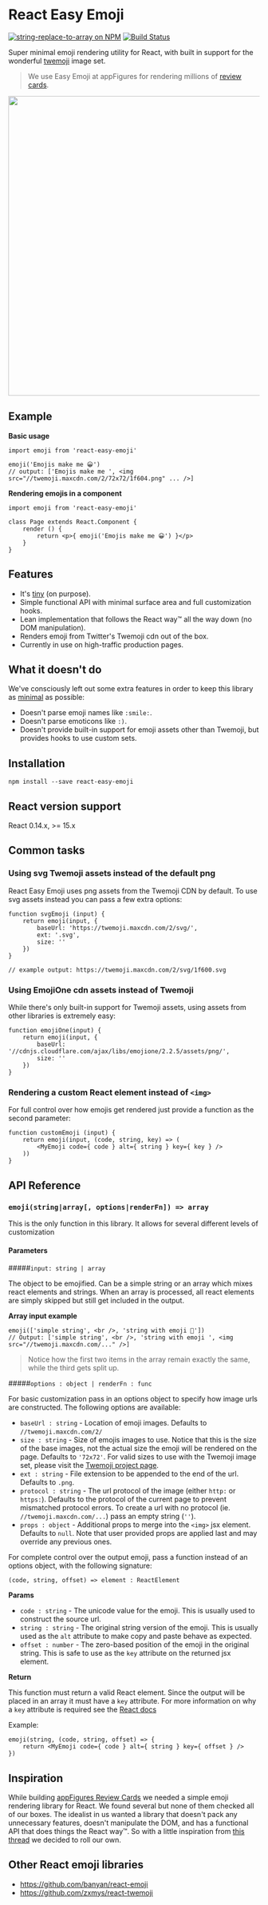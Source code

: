 # React Easy Emoji

[![string-replace-to-array on NPM](https://img.shields.io/npm/v/react-easy-emoji.svg)](https://www.npmjs.com/package/react-easy-emoji)
[![Build Status](https://img.shields.io/circleci/project/appfigures/react-easy-emoji.svg)](https://circleci.com/gh/appfigures/react-easy-emoji)

Super minimal emoji rendering utility for React, with built in support for the wonderful [twemoji](https://github.com/twitter/twemoji) image set.

> We use Easy Emoji at appFigures for rendering millions of [review cards](http://blog.appfigures.com/unleash-your-app-reviews-with-review-cards/).

<a href="https://appfigures.com/reviews/41680810438L1SidPd0I5JBQAxo-L2DlLQ" target="_blank">
  <img src="https://raw.githubusercontent.com/appfigures/react-easy-emoji/master/images/review-appfigures.png" width="600" />
</a>

## Example

**Basic usage**

```
import emoji from 'react-easy-emoji'

emoji('Emojis make me 😀')
// output: ['Emojis make me ', <img src="//twemoji.maxcdn.com/2/72x72/1f604.png" ... />]
```

**Rendering emojis in a component**

```
import emoji from 'react-easy-emoji'

class Page extends React.Component {
	render () {
		return <p>{ emoji('Emojis make me 😀') }</p>
	}
}
```

## Features

- It's [tiny](https://github.com/appfigures/react-easy-emoji/tree/master/lib) (on purpose).
- Simple functional API with minimal surface area and full customization hooks.
- Lean implementation that follows the React way™ all the way down (no DOM manipulation).
- Renders emoji from Twitter's Twemoji cdn out of the box.
- Currently in use on high-traffic production pages.

## What it doesn't do

We've consciously left out some extra features in order to keep this library as [minimal](https://en.wikipedia.org/wiki/Unix_philosophy) as possible:

- Doesn't parse emoji names like `:smile:`.
- Doesn't parse emoticons like `:)`.
- Doesn't provide built-in support for emoji assets other than Twemoji, but provides hooks to use custom sets.

## Installation

```
npm install --save react-easy-emoji
```

## React version support

React 0.14.x, >= 15.x

## Common tasks

### Using svg Twemoji assets instead of the default png

React Easy Emoji uses png assets from the Twemoji CDN by default. To use svg assets instead you can pass a few extra options:

```
function svgEmoji (input) {
	return emoji(input, {
		baseUrl: 'https://twemoji.maxcdn.com/2/svg/',
		ext: '.svg',
		size: ''
	})
}

// example output: https://twemoji.maxcdn.com/2/svg/1f600.svg
```

### Using EmojiOne cdn assets instead of Twemoji

While there's only built-in support for Twemoji assets, using assets from other libraries is extremely easy:

```
function emojiOne(input) {
	return emoji(input, {
		baseUrl: '//cdnjs.cloudflare.com/ajax/libs/emojione/2.2.5/assets/png/',
		size: ''
	})
}
```

### Rendering a custom React element instead of `<img>`

For full control over how emojis get rendered just provide a function as the second parameter:

```
function customEmoji (input) {
	return emoji(input, (code, string, key) => (
		<MyEmoji code={ code } alt={ string } key={ key } />
	))
}
```

## API Reference

### `emoji(string|array[, options|renderFn]) => array`

This is the only function in this library. It allows for several different levels of customization

#### Parameters

#####`input: string | array`

The object to be emojified. Can be a simple string or an array which mixes react elements and strings. When an array is processed, all react elements are simply skipped but still get included in the output.

**Array input example**

```
emoji(['simple string', <br />, 'string with emoji 🍻'])
// Output: ['simple string', <br />, 'string with emoji ', <img src="//twemoji.maxcdn.com/..." />]
```
> Notice how the first two items in the array remain exactly the same, while the third gets split up.

#####`options : object | renderFn : func`

For basic customization pass in an options object to specify how image urls are constructed. The following options are available:

- `baseUrl : string` - Location of emoji images. Defaults to `//twemoji.maxcdn.com/2/`
- `size : string` - Size of emojis images to use. Notice that this is the size of the base images, not the actual size the emoji will be rendered on the page. Defaults to `'72x72'`. For valid sizes to use with the Twemoji image set, please visit the [Twemoji project page](https://github.com/twitter/twemoji).
- `ext : string` - File extension to be appended to the end of the url. Defaults to `.png`.
- `protocol : string` - The url protocol of the image (either `http:` or `https:`). Defaults to the protocol of the current page to prevent mismatched protocol errors. To create a url with no protocol (ie. `//twemoji.maxcdn.com/...`) pass an empty string (`''`).
- `props : object` - Additional props to merge into the `<img>` jsx element. Defaults to `null`. Note that user provided props are applied last and may override any previous ones.

For complete control over the output emoji, pass a function instead of an options object, with the following signature:

```
(code, string, offset) => element : ReactElement
```

**Params**

- `code : string` - The unicode value for the emoji. This is usually used to construct the source url.
- `string : string` - The original string version of the emoji. This is usually used as the `alt` attribute to make copy and paste behave as expected.
- `offset : number` - The zero-based position of the emoji in the original string. This is safe to use as the `key` attribute on the returned jsx element.

**Return**

This function must return a valid React element. Since the output will be placed in an array it must have a `key` attribute. For more information on why a `key` attribute is required see the [React docs](https://facebook.github.io/react/docs/multiple-components.html)

Example:

```
emoji(string, (code, string, offset) => {
	return <MyEmoji code={ code } alt={ string } key={ offset } />
})
```

## Inspiration

While building [appFigures Review Cards](http://blog.appfigures.com/unleash-your-app-reviews-with-review-cards/) we needed a simple emoji rendering library for React. We found several but none of them checked all of our boxes. The idealist in us wanted a library that doesn't pack any unnecessary features, doesn't manipulate the DOM, and has a functional API that does things the React way™. So with a little inspiration from [this thread](https://github.com/facebook/react/issues/3386) we decided to roll our own.

## Other React emoji libraries

- https://github.com/banyan/react-emoji
- https://github.com/zxmys/react-twemoji
